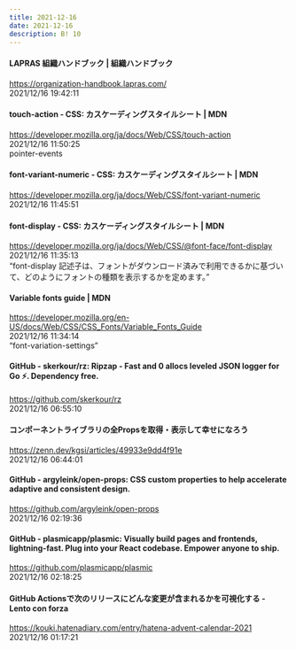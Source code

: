 ```yaml
---
title: 2021-12-16
date: 2021-12-16
description: B! 10
---
```


#### LAPRAS 組織ハンドブック | 組織ハンドブック
https://organization-handbook.lapras.com/<br>
2021/12/16 19:42:11<br>


#### touch-action - CSS: カスケーディングスタイルシート | MDN
https://developer.mozilla.org/ja/docs/Web/CSS/touch-action<br>
2021/12/16 11:50:25<br>
pointer-events


#### font-variant-numeric - CSS: カスケーディングスタイルシート | MDN
https://developer.mozilla.org/ja/docs/Web/CSS/font-variant-numeric<br>
2021/12/16 11:45:51<br>


#### font-display - CSS: カスケーディングスタイルシート | MDN
https://developer.mozilla.org/ja/docs/Web/CSS/@font-face/font-display<br>
2021/12/16 11:35:13<br>
“font-display 記述子は、フォントがダウンロード済みで利用できるかに基づいて、どのようにフォントの種類を表示するかを定めます。”


#### Variable fonts guide | MDN
https://developer.mozilla.org/en-US/docs/Web/CSS/CSS_Fonts/Variable_Fonts_Guide<br>
2021/12/16 11:34:14<br>
“font-variation-settings”


#### GitHub - skerkour/rz: Ripzap - Fast and 0 allocs leveled JSON logger for Go ⚡️. Dependency free.
https://github.com/skerkour/rz<br>
2021/12/16 06:55:10<br>


#### コンポーネントライブラリの全Propsを取得・表示して幸せになろう
https://zenn.dev/kgsi/articles/49933e9dd4f91e<br>
2021/12/16 06:44:01<br>


#### GitHub - argyleink/open-props: CSS custom properties to help accelerate adaptive and consistent design.
https://github.com/argyleink/open-props<br>
2021/12/16 02:19:36<br>


#### GitHub - plasmicapp/plasmic: Visually build pages and frontends, lightning-fast. Plug into your React codebase. Empower anyone to ship.
https://github.com/plasmicapp/plasmic<br>
2021/12/16 02:18:25<br>


#### GitHub Actionsで次のリリースにどんな変更が含まれるかを可視化する - Lento con forza
https://kouki.hatenadiary.com/entry/hatena-advent-calendar-2021<br>
2021/12/16 01:17:21<br>



